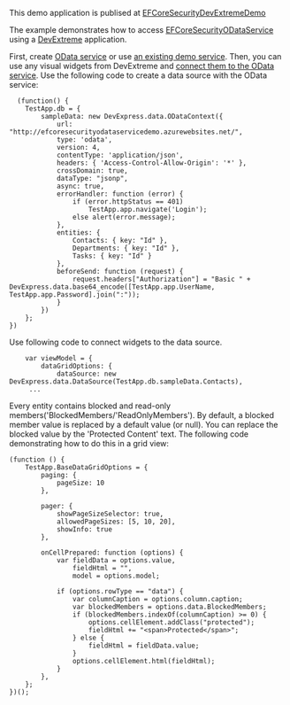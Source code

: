 This demo application is publised at [EFCoreSecurityDevExtremeDemo](http://efcoresecuritydevextremedemoweb.azurewebsites.net/)

The example demonstrates how to access  [EFCoreSecurityODataService](https://github.com/DevExpress/EF-Core-Security/tree/master/EFCoreSecurityDemos/EFCoreSecurityODataService)  using a  [DevExtreme](http://js.devexpress.com/) application.

First, create [OData service](https://github.com/DevExpress/EF-Core-Security/tree/master/EFCoreSecurityDemos/EFCoreSecurityODataService) or use [an existing demo service](http://efcoresecurityodataservicedemo.azurewebsites.net/). Then, you can use any visual widgets from DevExtreme and [connect them to the OData service](https://www.devexpress.com/Support/Center/Question/Details/Q450569). Use the following code to create a data source with the OData service:

```
  (function() {
    TestApp.db = {
        sampleData: new DevExpress.data.ODataContext({
            url: "http://efcoresecurityodataservicedemo.azurewebsites.net/",           
            type: 'odata',
            version: 4,
            contentType: 'application/json',
            headers: { 'Access-Control-Allow-Origin': '*' },
            crossDomain: true,
            dataType: "jsonp",
            async: true,
            errorHandler: function (error) {
                if (error.httpStatus == 401)
                    TestApp.app.navigate('Login');
                else alert(error.message);
            },
            entities: {
                Contacts: { key: "Id" },
                Departments: { key: "Id" },
                Tasks: { key: "Id" }
            },
            beforeSend: function (request) {
                request.headers["Authorization"] = "Basic " + DevExpress.data.base64_encode([TestApp.app.UserName, TestApp.app.Password].join(":"));
            }        
        })
    };
})
```
Use following code to connect widgets to the data source.
```
    var viewModel = {
        dataGridOptions: {
            dataSource: new DevExpress.data.DataSource(TestApp.db.sampleData.Contacts),
     ...
```

Every entity contains blocked and read-only members('BlockedMembers/'ReadOnlyMembers'). By default, a blocked member value is replaced by a default value (or null). You can replace the blocked value by the 'Protected Content' text. The following code demonstrating how to do this in a grid view:
```
(function () {
    TestApp.BaseDataGridOptions = {
        paging: {
            pageSize: 10
        },

        pager: {
            showPageSizeSelector: true,
            allowedPageSizes: [5, 10, 20],
            showInfo: true
        },

        onCellPrepared: function (options) {
            var fieldData = options.value,
                fieldHtml = "",
                model = options.model;

            if (options.rowType == "data") {
                var columnCaption = options.column.caption;
                var blockedMembers = options.data.BlockedMembers;
                if (blockedMembers.indexOf(columnCaption) >= 0) {
                    options.cellElement.addClass("protected");
                    fieldHtml += "<span>Protected</span>";
                } else {
                    fieldHtml = fieldData.value;
                }
                options.cellElement.html(fieldHtml);
            }
        },
    };
})();
```

